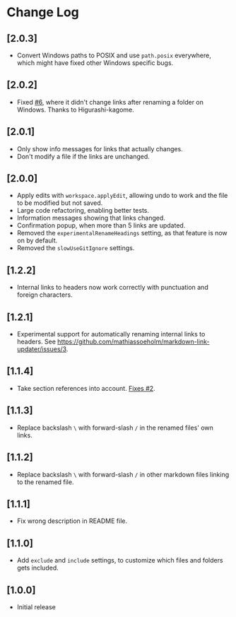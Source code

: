 # Change Log

## [2.0.3]

- Convert Windows paths to POSIX and use `path.posix` everywhere, which might have fixed other Windows specific bugs.

## [2.0.2]

- Fixed [#6](https://github.com/mathiassoeholm/markdown-link-updater/issues/6), where it didn't change links after renaming a folder on Windows. Thanks to Higurashi-kagome.

## [2.0.1]

- Only show info messages for links that actually changes.
- Don't modify a file if the links are unchanged.

## [2.0.0]

- Apply edits with `workspace.applyEdit`, allowing undo to work and the file to be modified but not saved.
- Large code refactoring, enabling better tests.
- Information messages showing that links changed.
- Confirmation popup, when more than 5 links are updated.
- Removed the `experimentalRenameHeadings` setting, as that feature is now on by default.
- Removed the `slowUseGitIgnore` settings.

## [1.2.2]

- Internal links to headers now work correctly with punctuation and foreign characters.

## [1.2.1]

- Experimental support for automatically renaming internal links to headers. See https://github.com/mathiassoeholm/markdown-link-updater/issues/3.

## [1.1.4]

- Take section references into account. [Fixes #2](https://github.com/mathiassoeholm/markdown-link-updater/issues/2).

## [1.1.3]

- Replace backslash `\` with forward-slash `/` in the renamed files' own links.

## [1.1.2]

- Replace backslash `\` with forward-slash `/` in other markdown files linking to the renamed file.

## [1.1.1]

- Fix wrong description in README file.

## [1.1.0]

- Add `exclude` and `include` settings, to customize which files and folders gets included.

## [1.0.0]

- Initial release
